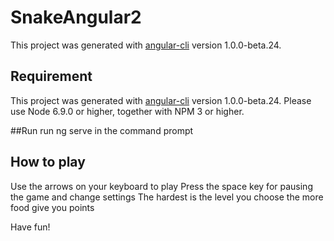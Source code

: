 # SnakeAngular2

This project was generated with [angular-cli](https://github.com/angular/angular-cli) version 1.0.0-beta.24.

## Requirement
This project was generated with [angular-cli](https://github.com/angular/angular-cli) version 1.0.0-beta.24.
Please use Node 6.9.0 or higher, together with NPM 3 or higher.

##Run
run ng serve in the command prompt

## How to play
Use the arrows on your keyboard to play
Press the space key for pausing the game and change settings
The hardest is the level you choose the more food give you points

Have fun!
